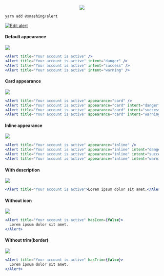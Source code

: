 <p align="center">
  <img src="https://i.imgur.com/i0AZMKy.png" />
</p>

```sh
yarn add @smashing/alert
```

[![Edit alert](https://codesandbox.io/static/img/play-codesandbox.svg)](https://codesandbox.io/s/qvxn187xr4?fontsize=14)

#### Default appearance

![](https://i.imgur.com/aTOMmI5.png)

```jsx
<Alert title="Your account is active" />
<Alert title="Your account is active" intent="danger" />
<Alert title="Your account is active" intent="success" />
<Alert title="Your account is active" intent="warning" />
```

#### Card appearance

![](https://i.imgur.com/ZGi6w9e.png)

```jsx
<Alert title="Your account is active" appearance="card" />
<Alert title="Your account is active" appearance="card" intent="danger" />
<Alert title="Your account is active" appearance="card" intent="success" />
<Alert title="Your account is active" appearance="card" intent="warning" />
```

#### Inline appearance

![](https://i.imgur.com/vmXFlNm.png)

```jsx
<Alert title="Your account is active" appearance="inline" />
<Alert title="Your account is active" appearance="inline" intent="danger" />
<Alert title="Your account is active" appearance="inline" intent="success" />
<Alert title="Your account is active" appearance="inline" intent="warning" />
```

#### With description

![](https://i.imgur.com/8igOXGy.png)

```jsx
<Alert title="Your account is active">Lorem ipsum dolor sit amet.</Alert>
```

#### Without icon

![](https://i.imgur.com/jFJPWDW.png)

```jsx
<Alert title="Your account is active" hasIcon={false}>
  Lorem ipsum dolor sit amet.
</Alert>
```

#### Without trim(border)

![](https://i.imgur.com/NWX0EAL.png)

```jsx
<Alert title="Your account is active" hasTrim={false}>
  Lorem ipsum dolor sit amet.
</Alert>
```
